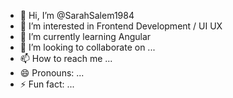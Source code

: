 - 👋 Hi, I’m @SarahSalem1984
- 👀 I’m interested in Frontend Development / UI UX 
- 🌱 I’m currently learning Angular 
- 💞️ I’m looking to collaborate on ...
- 📫 How to reach me ...
- 😄 Pronouns: ...
- ⚡ Fun fact: ...

<!---
SarahSalem1984/SarahSalem1984 is a ✨ special ✨ repository because its `README.md` (this file) appears on your GitHub profile.
You can click the Preview link to take a look at your changes.
--->
